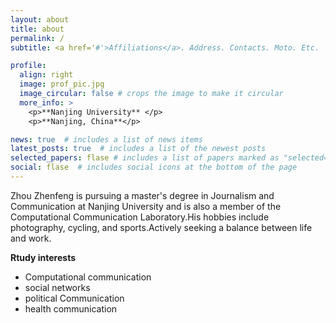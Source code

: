 ```yaml
---
layout: about
title: about
permalink: /
subtitle: <a href='#'>Affiliations</a>. Address. Contacts. Moto. Etc.

profile:
  align: right
  image: prof_pic.jpg
  image_circular: false # crops the image to make it circular
  more_info: >
    <p>**Nanjing University** </p>
    <p>**Nanjing, China**</p>

news: true  # includes a list of news items
latest_posts: true  # includes a list of the newest posts
selected_papers: flase # includes a list of papers marked as "selected={true}"
social: flase  # includes social icons at the bottom of the page
---
```


Zhou Zhenfeng is pursuing a master's degree in Journalism and Communication at Nanjing University and is also a member of the Computational Communication Laboratory.His hobbies include photography, cycling, and sports.Actively seeking a balance between life and work.


  **Rtudy interests**                                 
  - Computational communication
  - social networks
  - political Communication
  - health communication
